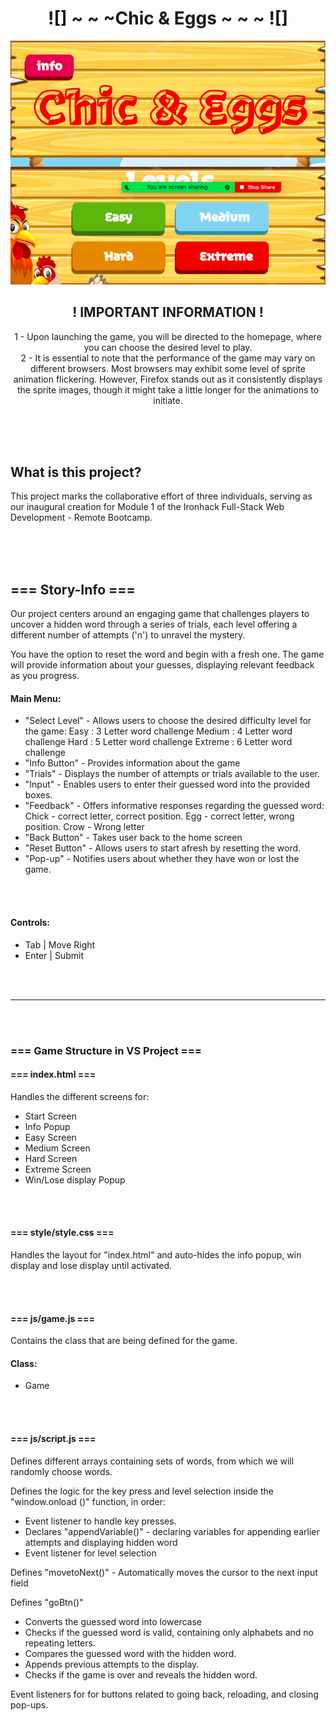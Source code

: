 <div align="center">

# ![] ~ ~ ~Chic & Eggs ~ ~ ~ ![]

![](./images/readme-home.png)

## ! IMPORTANT INFORMATION !

1 - Upon launching the game, you will be directed to the homepage, where you can choose the desired level to play.
<br>
2 - It is essential to note that the performance of the game may vary on different browsers. Most browsers may exhibit some level of sprite animation flickering. However, Firefox stands out as it consistently displays the sprite images, though it might take a little longer for the animations to initiate.

<br><br><br>

</div>

## What is this project?

This project marks the collaborative effort of three individuals, serving as our inaugural creation for Module 1 of the Ironhack Full-Stack Web Development - Remote Bootcamp.

<br><br><br>

## === Story-Info ===

Our project centers around an engaging game that challenges players to uncover a hidden word through a series of trials, each level offering a different number of attempts ('n') to unravel the mystery.

You have the option to reset the word and begin with a fresh one. The game will provide information about your guesses, displaying relevant feedback as you progress.

#### Main Menu:

- "Select Level" - Allows users to choose the desired difficulty level for the game:
  Easy : 3 Letter word challenge
  Medium : 4 Letter word challenge
  Hard : 5 Letter word challenge
  Extreme : 6 Letter word challenge
- "Info Button" - Provides information about the game
- "Trials" - Displays the number of attempts or trials available to the user.
- "Input" - Enables users to enter their guessed word into the provided boxes.
- "Feedback" - Offers informative responses regarding the guessed word:
  Chick - correct letter, correct position.
  Egg - correct letter, wrong position.
  Crow - Wrong letter
- "Back Button" - Takes user back to the home screen
- "Reset Button" - Allows users to start afresh by resetting the word.
- "Pop-up" - Notifies users about whether they have won or lost the game.

<br><br>

#### Controls:
- Tab  | Move Right
- Enter | Submit 

<br><br>

_________________________________________________________________________________________________

<br><br>

### === Game Structure in VS Project ===


#### === index.html ===
Handles the different screens for:
- Start Screen
- Info Popup
- Easy Screen
- Medium Screen
- Hard Screen
- Extreme Screen
- Win/Lose display Popup

<br><br>

#### === style/style.css ===
Handles the layout for "index.html" and auto-hides the info popup, win display and lose display until activated.

<br><br>

#### === js/game.js ===
Contains the class that are being defined for the game.

#### Class:
- Game

<br><br>

#### === js/script.js ===
Defines different arrays containing sets of words, from which we will randomly choose words.

Defines the logic for the key press and level selection inside the "window.onload ()" function, in order:

- Event listener to handle key presses.
- Declares "appendVariable()" - declaring variables for appending earlier attempts and displaying hidden word
- Event listener for level selection

Defines  "movetoNext()" - Automatically moves the cursor to the next input field

Defines "goBtn()"
- Converts the guessed word into lowercase
- Checks if the guessed word is valid, containing only alphabets and no repeating letters.
- Compares the guessed word with the hidden word.
- Appends previous attempts to the display.
- Checks if the game is over and reveals the hidden word.

 Event listeners for for buttons related to going back, reloading, and closing pop-ups.







